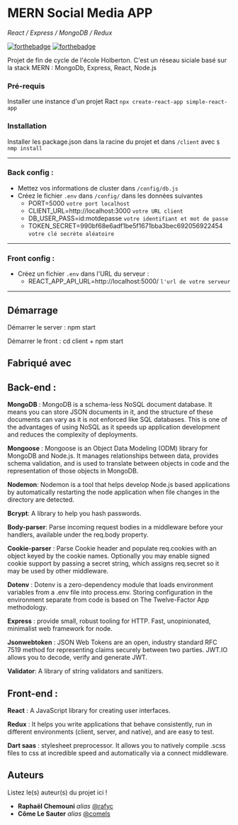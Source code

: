 # MERN Social Media APP
*React / Express / MongoDB / Redux*


[![forthebadge](http://forthebadge.com/images/badges/built-with-love.svg)](http://forthebadge.com)  [![forthebadge](http://forthebadge.com/images/badges/powered-by-electricity.svg)](http://forthebadge.com)

Projet de fin de cycle de l'école Holberton. C'est un réseau siciale basé sur la stack MERN : MongoDb, Express, React, Node.js

### Pré-requis

Installer une instance d'un projet Ract `npx create-react-app simple-react-app`

### Installation

Installer les package.json dans la racine du projet et dans `/client` avec `$ nmp install`
_____________________________

### Back config :

* Mettez vos informations de cluster dans `/config/db.js`
* Créez le fichier `.env` dans `/config/` dans les données suivantes
   - PORT=5000 `votre port localhost`
   - CLIENT_URL=http://localhost:3000 `votre URL client`
   - DB_USER_PASS=id:motdepasse `votre identifiant et mot de passe`
   - TOKEN_SECRET=990bf68e6adf1be5f1671bba3bec692056922454 `votre clé secrète aléatoire`
_________________________
  
### Front config : 
* Créez un fichier `.env` dans l'URL du serveur :
   - REACT_APP_API_URL=http://localhost:5000/ `l'url de votre serveur`
_____________________________

## Démarrage

Démarrer le server : npm start

Démarrer le front : cd client + npm start

## Fabriqué avec



## Back-end :

**MongoDB** : MongoDB is a schema-less NoSQL document database. It means you can store JSON documents in it, and the structure of these documents can vary as it is not enforced like SQL databases. This is one of the advantages of using NoSQL as it speeds up application development and reduces the complexity of deployments.

**Mongoose** : Mongoose is an Object Data Modeling (ODM) library for MongoDB and Node.js. It manages relationships between data, provides schema validation, and is used to translate between objects in code and the representation of those objects in MongoDB.

**Nodemon**: Nodemon is a tool that helps develop Node.js based applications by automatically restarting the node application when file changes in the directory are detected.

**Bcrypt**: A library to help you hash passwords.

**Body-parser**: Parse incoming request bodies in a middleware before your handlers, available under the req.body property.

**Cookie-parser** : Parse Cookie header and populate req.cookies with an object keyed by the cookie names. Optionally you may enable signed cookie support by passing a secret string, which assigns req.secret so it may be used by other middleware.

**Dotenv** : Dotenv is a zero-dependency module that loads environment variables from a .env file into process.env. Storing configuration in the environment separate from code is based on The Twelve-Factor App methodology.

**Express** : provide small, robust tooling for HTTP. Fast, unopinionated, minimalist web framework for node.

**Jsonwebtoken** : JSON Web Tokens are an open, industry standard RFC 7519 method for representing claims securely between two parties. JWT.IO allows you to decode, verify and generate JWT.

**Validator**: A library of string validators and sanitizers.

  

## Front-end :

**React** : A JavaScript library for creating user interfaces.

**Redux** : It helps you write applications that behave consistently, run in different environments (client, server, and native), and are easy to test.

**Dart saas** : stylesheet preprocessor. It allows you to natively compile .scss files to css at incredible speed and automatically via a connect middleware.

## Auteurs
Listez le(s) auteur(s) du projet ici !
* **Raphaël Chemouni** _alias_ [@rafyc](https://github.com/rafyc)
* **Côme Le Sauter** _alias_ [@comels](https://github.com/comels)


